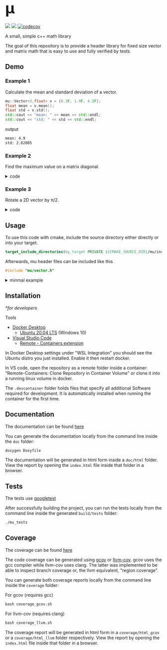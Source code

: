 # <font size="7"> μ </font>

[![](https://github.com/m-tosch/mu/workflows/build/badge.svg)](https://github.com/m-tosch/mu/actions?query=workflow%3Abuild)
[![](https://github.com/m-tosch/mu/workflows/doc/badge.svg)](https://m-tosch.github.io/mu/index.html)
[![codecov](https://codecov.io/gh/m-tosch/mu/branch/master/graph/badge.svg?token=K4O5W48EUX)](https://codecov.io/gh/m-tosch/mu)

A small, simple c++ math library

The goal of this repository is to provide a header library for fixed size vector and matrix math that is easy to use and fully verified by tests.

## Demo

### Example 1

Calculate the mean and standard deviation of a vector.

```cpp
mu::Vector<3,float> v = {8.3F, 1.9F, 4.5F};
float mean = v.mean();
float std = v.std();
std::cout << "mean: " << mean << std::endl;
std::cout << "std: " << std << std::endl;
```

output

```txt
mean: 4.9
std: 2.62805
```

### Example 2

Find the maximum value on a matrix diagonal.

<details>
<summary>code</summary>

```cpp
mu::Matrix<3,3,int> m = { {3,5,7}, {6,1,9}, {4,8,6} };
int max = mu::max(m.diag());
std::cout << m << std::endl;
std::cout << "max element on diagonal: " << max << std::endl;
```

output

```txt
[ [ 3, 5, 7 ],
  [ 6, 1, 9 ],
  [ 4, 8, 6 ] ]
max element on diagonal: 6
```

</details>

### Example 3

Rotate a 2D vector by π/2.

<details>
<summary>code</summary>

```cpp
mu::Vector2D<float> v = {2.25F, 5.75F};
std::cout << "before: " << v << std::endl;
v.rotate(mu::pi / 2);
std::cout << "after: " << v << std::endl;
```

output

```txt
before: [ 2.25, 5.75 ]
after: [ -5.75, 2.25 ]
```

</details>

## Usage

To use this code with cmake, include the source directory either directly or into your target.

```cmake
target_include_directories(my_target PRIVATE ${CMAKE_SOURCE_DIR}/mu/include)
```

Afterwards, mu header files can be included like this

```cpp
#include "mu/vector.h"
```

<details>
<summary>minmal example</summary>

structure

```txt
/dependencies
  /mu
CMakeLists.txt
main.cpp
```

`CMakeLists.txt`

```cmake
cmake_minimum_required(VERSION 2.4)

project(hello_world)

add_executable(app main.cpp)

target_include_directories(app PRIVATE ${CMAKE_SOURCE_DIR}/dependencies/mu/include)
```

`main.cpp`
```cpp
#include <iostream>
#include "mu/vector.h"

int main() {
    mu::Vector<2,int> v = {1,2};
    std::cout << v << std::endl;
    return 0;
}
```

commands
```cmd
$ mkdir dependencies
$ cd dependencies
$ git clone https://github.com/m-tosch/mu.git
$ cd ..
$ mkdir build
$ cd build
$ cmake .
$ make
$ ./app
```

output
```txt
[ 1, 2 ]
```

</details>

## Installation

*\*for developers*

Tools

- [Docker Desktop](https://www.docker.com/products/docker-desktop)
  - [Ubuntu 20.04 LTS](https://www.microsoft.com/en-us/p/ubuntu-2004-lts/9n6svws3rx71) (Windows 10)
- [Visual Studio Code](https://code.visualstudio.com/download)
  - [Remote - Containers extension](https://marketplace.visualstudio.com/items?itemName=ms-vscode-remote.remote-containers)

In Docker Desktop settings under "WSL Integration" you should see the Ubuntu distro you just installed. Enable it then restart docker.

In VS code, open the repository as a remote folder inside a container: "Remote-Containers: Clone Repository in Container Volume" or clone it into a running linux volume in docker.

The `.devcontainer` folder holds files that specify all additional Software required for development. It is automatically installed when running the container for the first time.

## Documentation

The documentation can be found [here](https://m-tosch.github.io/mu/index.html)

You can generate the documentation locally from the command line inside the `doc` folder:

```cmd
doxygen Doxyfile
```

The documentation will be generated in html form inside a `doc/html` folder. View the report by opening the `index.html` file inside that folder in a browser.

## Tests

The tests use [googletest](https://github.com/google/googletest)

After successfully building the project, you can run the tests locally from the command line inside the generated `build/tests` folder:

```cmd
./mu_tests
```

## Coverage

The coverage can be found [here](https://codecov.io/gh/m-tosch/mu)

The code coverage can be generated using [gcov](https://gcc.gnu.org/onlinedocs/gcc/Gcov.html) or [llvm-cov](https://clang.llvm.org/docs/SourceBasedCodeCoverage.html). gcov uses the gcc compiler while llvm-cov uses clang. The latter was implemented to be able to inspect branch coverage or, the llvm equivalent, "region coverage".

You can generate both coverage reports locally from the command line inside the `coverage` folder:

For gcov (requires gcc)

```cmd
bash coverage_gcov.sh
```

For llvm-cov (requires clang)

```cmd
bash coverage_llvm.sh
```

The coverage report will be generated in html form in a `coverage/html_gcov` or a `coverage/html_llvm` folder respectively. View the report by opening the `index.html` file inside that folder in a browser.
